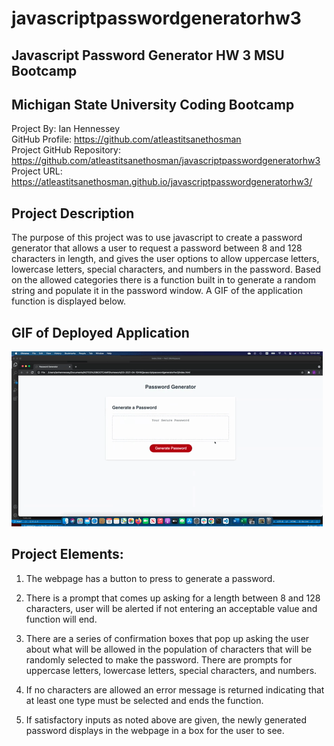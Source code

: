 # javascriptpasswordgeneratorhw3
## Javascript Password Generator HW 3 MSU Bootcamp

## Michigan State University Coding Bootcamp<br>

Project By: Ian Hennessey<br>
GitHub Profile:  <https://github.com/atleastitsanethosman><br>
Project GitHub Repository: <https://github.com/atleastitsanethosman/javascriptpasswordgeneratorhw3><br>
Project URL: <https://atleastitsanethosman.github.io/javascriptpasswordgeneratorhw3/><br>

## Project Description
The purpose of this project was to use javascript to create a password generator that allows a user to request a password between 8 and 128 characters in length, and gives the user options to allow uppercase letters, lowercase letters, special characters, and numbers in the password.  Based on the allowed categories there is a function built in to generate a random string and populate it in the password window.  A GIF of the application function is displayed below.

## GIF of Deployed Application
![GIF of user pushing button to request password walking through prompts and receving password.](./assets/images/passwordgenerator.gif )

## Project Elements:<br>

1. The webpage has a button to press to generate a password.

2. There is a prompt that comes up asking for a length between 8 and 128 characters, user will be alerted if not entering an acceptable value and function will end.

3. There are a series of confirmation boxes that pop up asking the user about what will be allowed in the population of characters that will be randomly selected to make the password.  There are prompts for uppercase letters, lowercase letters, special characters, and numbers.

4. If no characters are allowed an error message is returned indicating that at least one type must be selected and ends the function.

5. If satisfactory inputs as noted above are given, the newly generated password displays in the webpage in a box for the user to see.

